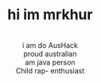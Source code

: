<div align = "center">
<h1>
hi im mrkhur
</h1>
<br/>
i am do AusHack


<br/>
proud australian


<br/>
am java person















<br/>
Child rap- enthusiast
